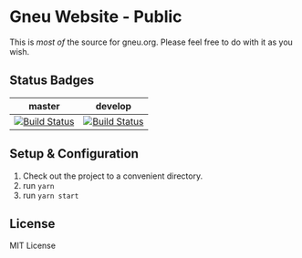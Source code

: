 # Gneu Website - Public

This is *most of* the source for gneu.org. Please feel free to do with it as you wish. 

## Status Badges

| master  | develop |
| ------------- | ------------- |
| [![Build Status](https://travis-ci.org/OpenGneu/WebSite.svg?branch=master)](https://travis-ci.org/OpenGneu/WebSite)  | [![Build Status](https://travis-ci.org/OpenGneu/WebSite.svg?branch=develop)](https://travis-ci.org/OpenGneu/WebSite)  |

## Setup & Configuration

1. Check out the project to a convenient directory.
2. run `yarn`
3. run `yarn start` 

## License

MIT License
